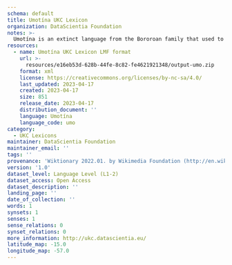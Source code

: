 ```yaml
---
schema: default
title: Umotína UKC Lexicon
organization: DataScientia Foundation
notes: >-
  Umotína is an extinct language from the Bororoan family that used to be spoken in South America. The UKC Lexicon of Umotína is represented as a lexico-semantic network. It consists of words, word senses, synsets, as well as sense-level and synset-level relationships
resources:
  - name: Umotína UKC Lexicon LMF format
    url: >-
      resources/e16eb53d-628b-44fe-8c82-fe4621921348/output-umo.zip
    format: xml
    license: https://creativecommons.org/licenses/by-nc-sa/4.0/
    last_updated: 2023-04-17
    created: 2023-04-17
    size: 851
    release_date: 2023-04-17
    distribution_document: ''
    language: Umotína
    language_code: umo
category:
  - UKC Lexicons
maintainer: DataScientia Foundation
maintainer_email: ''
tags: ''
provenance: 'Wiktionary 2022.01. by Wikimedia Foundation (http://en.wiktionary.org); KinDiv: Kinship Diversity 1.0 by Temuulen Khishigsuren (http://ukc.disi.unitn.it/index.php/kinship/); Princeton WordNet 2.1 by Princeton University (https://wordnet.princeton.edu)'
version: '1.0'
dataset_level: Language Level (L1-2)
dataset_access: Open Access
dataset_description: ''
landing_page: ''
date_of_collection: ''
words: 1
synsets: 1
senses: 1
sense_relations: 0
synset_relations: 0
more_information: http://ukc.datascientia.eu/
latitude_map: -15.0
longitude_map: -57.0
---
```

